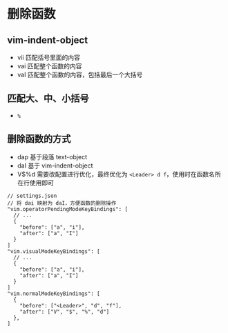 # 删除函数

## vim-indent-object

- vii 匹配括号里面的内容
- vai 匹配整个函数的内容
- vaI 匹配整个函数的内容，包括最后一个大括号

## 匹配大、中、小括号

- `%`

## 删除函数的方式

- dap 基于段落 text-object
- daI 基于 vim-indent-object
- V$%d 需要改配置进行优化，最终优化为 `<Leader> d f`，使用时在函数名所在行使用即可

```jsonc
// settings.json
// 将 dai 映射为 daI，方便函数的删除操作
"vim.operatorPendingModeKeyBindings": [
  // ...
  {
    "before": ["a", "i"],
    "after": ["a", "I"]
  }
]
"vim.visualModeKeyBindings": [
  // ...
  {
    "before": ["a", "i"],
    "after": ["a", "I"]
  }
]
"vim.normalModeKeyBindings": [
  {
    "before": ["<Leader>", "d", "f"],
    "after": ["V", "$", "%", "d"]
  },
]
```
